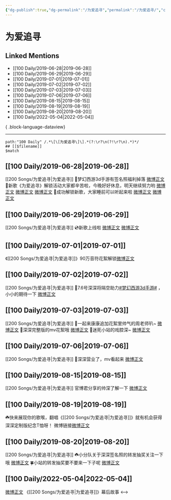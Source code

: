 ```yaml
---
{"dg-publish":true,"dg-permalink":"/为爱追寻","permalink":"/为爱追寻/","created":"2022-12-04T16:27:38.000+08:00","updated":"2023-04-10T15:31:14.000+08:00"}
---
```


# 为爱追寻

## Linked Mentions
- [[100 Daily/2019-06-28\|2019-06-28]]
- [[100 Daily/2019-06-29\|2019-06-29]]
- [[100 Daily/2019-07-01\|2019-07-01]]
- [[100 Daily/2019-07-02\|2019-07-02]]
- [[100 Daily/2019-07-03\|2019-07-03]]
- [[100 Daily/2019-07-06\|2019-07-06]]
- [[100 Daily/2019-08-15\|2019-08-15]]
- [[100 Daily/2019-08-19\|2019-08-19]]
- [[100 Daily/2019-08-20\|2019-08-20]]
- [[100 Daily/2022-05-04\|2022-05-04]]

{ .block-language-dataview}

---

```expander
path:"100 Daily" /.*\[\[为爱追寻\]\].*(?:\r?\n(?!\r?\n).*)*/
## [[$filename]]
$match
```
## [[100 Daily/2019-06-28\|2019-06-28]]
[[200 Songs/为爱追寻\|为爱追寻]]
🌛梦幻西游3d手游有签名照福利掉落
[微博正文](https://m.weibo.cn/6466290670/4388240884798035)
🌛新歌《为爱追寻》解锁活动大家都辛苦啦，今晚好好休息，明天继续努力哟
[微博正文](https://m.weibo.cn/6466290670/4388235046275994)
[微博正文](https://m.weibo.cn/6466290670/4388120788821107)
[微博正文](https://m.weibo.cn/6466290670/4388076606585512)
🌛成功解锁新歌，大家睡前可以听起来啦
[微博正文](https://m.weibo.cn/6466290670/4388267820344719)
[微博正文](https://m.weibo.cn/6466290670/4388263810305975)
## [[100 Daily/2019-06-29\|2019-06-29]]
[[200 Songs/为爱追寻\|为爱追寻]]
💿新歌上线啦
[微博正文](https://m.weibo.cn/6466290670/4388556224832373)
[微博正文](https://m.weibo.cn/6466290670/4388431297631565)

## [[100 Daily/2019-07-01\|2019-07-01]]
《[[200 Songs/为爱追寻\|为爱追寻]]》90万音符花絮解锁[微博正文](https://m.weibo.cn/6466290670/4389263262857131)
## [[100 Daily/2019-07-02\|2019-07-02]]
[[200 Songs/为爱追寻\|为爱追寻]]
🌛7.6号深深将隔空助力[#梦幻西游3d手游#](https://s.weibo.com/weibo?q=%23%E6%A2%A6%E5%B9%BB%E8%A5%BF%E6%B8%B83d%E6%89%8B%E6%B8%B8%23) ，小小的期待一下
[微博正文](https://m.weibo.cn/6466290670/4389692289725444)
## [[100 Daily/2019-07-03\|2019-07-03]]
[[200 Songs/为爱追寻\|为爱追寻]]
🌛一起来康康追加花絮里帅气的周老师叭~
[微博正文](https://m.weibo.cn/6466290670/4390026668267440)
🌛深深完整版的mv花絮哦
[微博正文](https://m.weibo.cn/6466290670/4390025913360437)
🌛迷死小站的戏腔深~
[微博正文](https://m.weibo.cn/6466290670/4389982682881175)
## [[100 Daily/2019-07-06\|2019-07-06]]
[[200 Songs/为爱追寻\|为爱追寻]]
🌛深深营业了，mv看起来
[微博正文](https://m.weibo.cn/6466290670/4391143296562355)
## [[100 Daily/2019-08-15\|2019-08-15]]
[[200 Songs/为爱追寻\|为爱追寻]]
官博君分享的帅深了解一下
[微博正文](https://m.weibo.cn/6466290670/4405535254032612)

## [[100 Daily/2019-08-19\|2019-08-19]]
☘️快来展现你的歌喉，翻唱《[[200 Songs/为爱追寻\|为爱追寻]]》就有机会获得深深定制版纪念T恤呀！
微博链接[微博正文](https://m.weibo.cn/6466290670/4407027797187549)
## [[100 Daily/2019-08-20\|2019-08-20]]
[[200 Songs/为爱追寻\|为爱追寻]]
☘️小分队关于深深签名照的转发抽奖关注一下哦
[微博正文](https://m.weibo.cn/6466290670/4407338968516730)
🍀小站的转发抽奖要不要来一下子呢
[微博正文](https://m.weibo.cn/6466290670/4407380642971170)
## [[100 Daily/2022-05-04\|2022-05-04]]
[微博正文](https://m.weibo.cn/5779263512/4765508219701469) 《[[200 Songs/为爱追寻\|为爱追寻]]》幕后故事
<-->